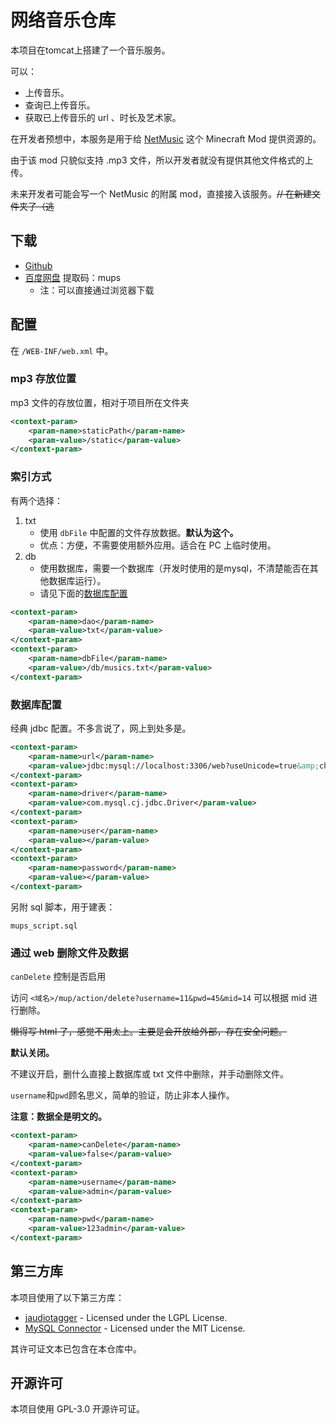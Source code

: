 # 网络音乐仓库

本项目在tomcat上搭建了一个音乐服务。

可以：
- 上传音乐。
- 查询已上传音乐。
- 获取已上传音乐的 url 、时长及艺术家。

在开发者预想中，本服务是用于给 [NetMusic](https://github.com/TartaricAcid/NetMusic) 这个 Minecraft Mod 提供资源的。

由于该 mod 只貌似支持 .mp3 文件，所以开发者就没有提供其他文件格式的上传。

未来开发者可能会写一个 NetMusic 的附属 mod，直接接入该服务。~~// 在新建文件夹了（逃~~

## 下载

- [Github](https://github.com/whitefood0201/web-music-repository/releases/latest/download/web-music-repository_release-v1.3.0.zip)
- [百度网盘](https://pan.baidu.com/s/1apdSNqrU3CED5QgWcpOz9A?pwd=mups) 提取码：mups
    - 注：可以直接通过浏览器下载

## 配置

在 `/WEB-INF/web.xml` 中。

### mp3 存放位置

mp3 文件的存放位置，相对于项目所在文件夹

```xml
<context-param>
    <param-name>staticPath</param-name>
    <param-value>/static</param-value>
</context-param>
```

### 索引方式

有两个选择：
1. txt
   - 使用 `dbFile` 中配置的文件存放数据。**默认为这个。**
   - 优点：方便，不需要使用额外应用。适合在 PC 上临时使用。
2. db
   - 使用数据库，需要一个数据库（开发时使用的是mysql，不清楚能否在其他数据库运行）。
   - 请见下面的[数据库配置](#数据库配置)

```xml
<context-param>
    <param-name>dao</param-name>
    <param-value>txt</param-value>
</context-param>
<context-param>
    <param-name>dbFile</param-name>
    <param-value>/db/musics.txt</param-value>
</context-param>
```

### 数据库配置

经典 jdbc 配置。不多言说了，网上到处多是。

```xml
<context-param>
    <param-name>url</param-name>
    <param-value>jdbc:mysql://localhost:3306/web?useUnicode=true&amp;characterEncoding=utf8</param-value>
</context-param>
<context-param>
    <param-name>driver</param-name>
    <param-value>com.mysql.cj.jdbc.Driver</param-value>
</context-param>
<context-param>
    <param-name>user</param-name>
    <param-value></param-value>
</context-param>
<context-param>
    <param-name>password</param-name>
    <param-value></param-value>
</context-param>
```

另附 sql 脚本，用于建表：

`mups_script.sql`

### 通过 web 删除文件及数据

`canDelete` 控制是否启用

访问 `<域名>/mup/action/delete?username=11&pwd=45&mid=14` 可以根据 mid 进行删除。

~~懒得写 html 了，感觉不用太上。主要是会开放给外部，存在安全问题。~~

**默认关闭。**

不建议开启，删什么直接上数据库或 txt 文件中删除，并手动删除文件。

`username`和`pwd`顾名思义，简单的验证，防止非本人操作。

**注意：数据全是明文的。**

```xml
<context-param>
    <param-name>canDelete</param-name>
    <param-value>false</param-value>
</context-param>
<context-param>
    <param-name>username</param-name>
    <param-value>admin</param-value>
</context-param>
<context-param>
    <param-name>pwd</param-name>
    <param-value>123admin</param-value>
</context-param>
```

## 第三方库

本项目使用了以下第三方库：

- [jaudiotagger](https://github.com/marcoc1712/jaudiotagger) - Licensed under the LGPL License. 
- [MySQL Connector](https://github.com/mysql/mysql-connector-j) - Licensed under the MIT License. 

其许可证文本已包含在本仓库中。

## 开源许可

本项目使用 GPL-3.0 开源许可证。
